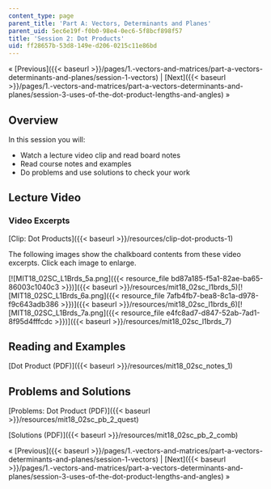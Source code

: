```yaml
---
content_type: page
parent_title: 'Part A: Vectors, Determinants and Planes'
parent_uid: 5ec6e19f-f0b0-98e4-0ec6-5f8bcf898f57
title: 'Session 2: Dot Products'
uid: ff28657b-53d8-149e-d206-0215c11e86bd
---
```


« [Previous]({{< baseurl >}}/pages/1.-vectors-and-matrices/part-a-vectors-determinants-and-planes/session-1-vectors) | [Next]({{< baseurl >}}/pages/1.-vectors-and-matrices/part-a-vectors-determinants-and-planes/session-3-uses-of-the-dot-product-lengths-and-angles) »

Overview
--------

In this session you will:

*   Watch a lecture video clip and read board notes
*   Read course notes and examples
*   Do problems and use solutions to check your work

Lecture Video
-------------

### Video Excerpts

[Clip: Dot Products]({{< baseurl >}}/resources/clip-dot-products-1)

The following images show the chalkboard contents from these video excerpts. Click each image to enlarge.

[![MIT18_02SC_L1Brds_5a.png]({{< resource_file bd87a185-f5a1-82ae-ba65-86003c1040c3 >}})]({{< baseurl >}}/resources/mit18_02sc_l1brds_5)[![MIT18_02SC_L1Brds_6a.png]({{< resource_file 7afb4fb7-bea8-8c1a-d978-f9c643adb386 >}})]({{< baseurl >}}/resources/mit18_02sc_l1brds_6)[![MIT18_02SC_L1Brds_7a.png]({{< resource_file e4fc8ad7-d847-52ab-7ad1-8f95d4fffcdc >}})]({{< baseurl >}}/resources/mit18_02sc_l1brds_7)

Reading and Examples
--------------------

[Dot Product (PDF)]({{< baseurl >}}/resources/mit18_02sc_notes_1)

Problems and Solutions
----------------------

[Problems: Dot Product (PDF)]({{< baseurl >}}/resources/mit18_02sc_pb_2_quest)

[Solutions (PDF)]({{< baseurl >}}/resources/mit18_02sc_pb_2_comb)

« [Previous]({{< baseurl >}}/pages/1.-vectors-and-matrices/part-a-vectors-determinants-and-planes/session-1-vectors) | [Next]({{< baseurl >}}/pages/1.-vectors-and-matrices/part-a-vectors-determinants-and-planes/session-3-uses-of-the-dot-product-lengths-and-angles) »